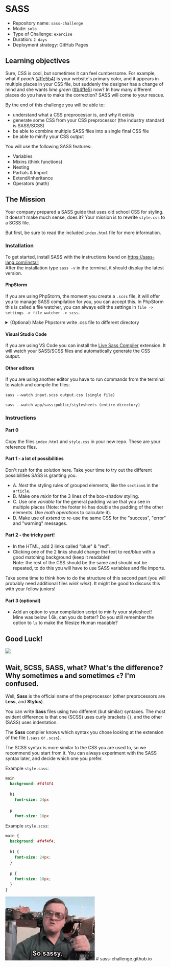 # SASS

- Repository name: `sass-challenge`
- Mode: `solo`
- Type of Challenge: `exercise`
- Duration: `2 days`
- Deployment strategy: GitHub Pages

## Learning objectives

Sure, CSS is cool, but sometimes it can feel cumbersome. For example, what if _peach_ ([#ffe5b4](https://www.colorhexa.com/ffe5b4)) is your website's primary color, and it appears in multiple places in your CSS file, but suddenly the designer has a change of mind and she wants _lime green_ ([#b4ffe5](https://www.colorhexa.com/b4ffe5)) now? In how many different places do you have to make the correction? SASS will come to your rescue.

By the end of this challenge you will be able to:

- understand what a CSS preprocessor is, and why it exists
- generate some CSS from your CSS preprocessor (the industry standard is SASS/SCSS)
- be able to combine multiple SASS files into a single final CSS file
- be able to minify your CSS output

You will use the following SASS features:

- Variables
- Mixins (think functions)
- Nesting
- Partials & Import
- Extend/Inheritance
- Operators (math)

## The Mission

Your company prepared a SASS guide that uses old school CSS for styling. It doesn't make much sense, does it? Your mission is to rewrite `style.css` to a SCSS file.

But first, be sure to read the included `index.html` file for more information.

### Installation

To get started, install SASS with the instructions found on https://sass-lang.com/install  
After the installation type `sass -v` in the terminal, it should display the latest version.

#### PhpStorm

If you are using PhpStorm, the moment you create a `.scss` file, it will offer you to manage SASS compilation for you, you can accept this. In PhpStorm this is called a file watcher, you can always edit the settings in `file -> settings -> file watcher -> scss`.

<details>
    <summary>(Optional) Make Phpstorm write .css file to different directory</summary>

On default Phpstorm writes your CSS file to the same directory as your SCSS file.
In a bigger project you probably want to write your CSS files to a different directory like css/ to keep everything organised.

You can do that with the following changes in `file -> settings -> file watcher -> scss`:

- Arguments:  
   `--no-cache --update $FileName$:$ProjectFileDir$/css/$FileNameWithoutExtension$.css`

- Output path to refresh:
  `$ProjectFileDir$/css/$FileNameWithoutExtension$.css:$FileNameWithoutExtension$.css.map`

</details>

#### Visual Studio Code

If you are using VS Code you can install the [Live Sass Compiler](https://marketplace.visualstudio.com/items?itemName=ritwickdey.live-sass) extension. It will watch your SASS/SCSS files and automatically generate the CSS output.

#### Other editors

If you are using another editor you have to run commands from the terminal to watch and compile the files:

`sass --watch input.scss output.css (single file)`

`sass --watch app/sass:public/stylesheets (entire directory)`

### Instructions

#### Part 0

Copy the files `index.html` and `style.css` in your new repo. These are your reference files.

#### Part 1 - a lot of possibilities

Don't rush for the solution here. Take your time to try out the different possibilities SASS is granting you.

- A. _Nest_ the styling rules of grouped elements, like the `section`s in the `article`.
- B. Make one _mixin_ for the 3 lines of the box-shadow styling.
- C. Use one _variable_ for the general padding value that you see in multiple places (Note: the footer `h6` has double the padding of the other elements. Use _math operations_ to calculate it).
- D. Make use of _extend_ to re-use the same CSS for the "success", "error" and "warning" messages.

#### Part 2 - the tricky part!

- In the HTML, add 2 links called "blue" & "red".
- Clicking one of the 2 links should change the text to red/blue with a good matching background (keep it readable)!  
  Note: the rest of the CSS should be the same and should not be repeated, to do this you will have to use SASS variables and file imports.

Take some time to think how to do the structure of this second part (you will probably need additional files _wink wink_). It might be good to discuss this with your fellow juniors!

#### Part 3 (optional)

- Add an option to your compilation script to minify your stylesheet!  
  Mine was below 1.6k, can you do better? Do you still remember the option to `ls` to make the filesize Human readable?

## Good Luck!

![](https://media.giphy.com/media/VewtA3Qfk3Xih4E4Ii/giphy.gif)

## Wait, SCSS, SASS, what? What's the difference? Why sometimes `a` and sometimes `c`? I'm confused.

Well, **Sass** is the official name of the preprocessor (other preprocessors are **Less**, and **Stylus**).

You can write **Sass** files using two different (but similar) syntaxes. The most evident difference is that one (SCSS) uses curly brackets `{}`, and the other (SASS) uses indentation.

The **Sass** compiler knows which syntax you chose looking at the extension of the file (`.sass` or `.scss`).

The SCSS syntax is more similar to the CSS you are used to, so we recommend you start from it. You can always experiment with the SASS syntax later, and decide which one you prefer.

Example `style.sass`:

```sass
main
  background: #f4f4f4

  h1
    font-size: 24px

  p
    font-size: 18px
```

Example `style.scss`:

```scss
main {
  background: #f4f4f4;

  h1 {
    font-size: 24px;
  }

  p {
    font-size: 18px;
  }
}
```

![](./images/sassy.gif)
#   s a s s - c h a l l e n g e . g i t h u b . i o 
 
 